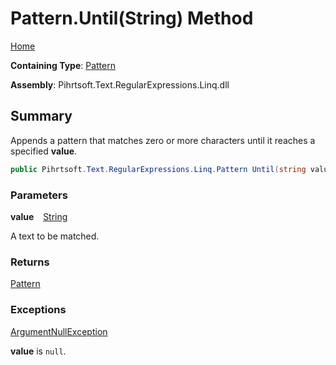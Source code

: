 # Pattern\.Until\(String\) Method

[Home](../../../../../../README.md)

**Containing Type**: [Pattern](../README.md)

**Assembly**: Pihrtsoft\.Text\.RegularExpressions\.Linq\.dll

## Summary

Appends a pattern that matches zero or more characters until it reaches a specified **value**\.

```csharp
public Pihrtsoft.Text.RegularExpressions.Linq.Pattern Until(string value)
```

### Parameters

**value** &ensp; [String](https://docs.microsoft.com/en-us/dotnet/api/system.string)

A text to be matched\.

### Returns

[Pattern](../README.md)

### Exceptions

[ArgumentNullException](https://docs.microsoft.com/en-us/dotnet/api/system.argumentnullexception)

**value** is `null`\.

